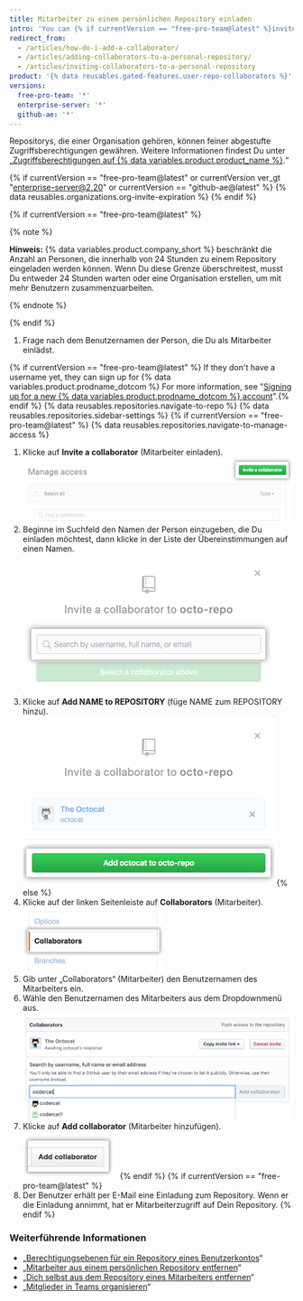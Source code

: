 ```yaml
---
title: Mitarbeiter zu einem persönlichen Repository einladen
intro: 'You can {% if currentVersion == "free-pro-team@latest" %}invite users to become{% else %}add users as{% endif %} collaborators to your personal repository.'
redirect_from:
  - /articles/how-do-i-add-a-collaborator/
  - /articles/adding-collaborators-to-a-personal-repository/
  - /articles/inviting-collaborators-to-a-personal-repository
product: '{% data reusables.gated-features.user-repo-collaborators %}'
versions:
  free-pro-team: '*'
  enterprise-server: '*'
  github-ae: '*'
---
```


Repositorys, die einer Organisation gehören, können feiner abgestufte Zugriffsberechtigungen gewähren. Weitere Informationen findest Du unter „[Zugriffsberechtigungen auf {% data variables.product.product_name %}](/articles/access-permissions-on-github).“

{% if currentVersion == "free-pro-team@latest" or currentVersion ver_gt "enterprise-server@2.20" or currentVersion == "github-ae@latest" %}
{% data reusables.organizations.org-invite-expiration %}
{% endif %}

{% if currentVersion == "free-pro-team@latest" %}

{% note %}

**Hinweis:** {% data variables.product.company_short %} beschränkt die Anzahl an Personen, die innerhalb von 24 Stunden zu einem Repository eingeladen werden können. Wenn Du diese Grenze überschreitest, musst Du entweder 24 Stunden warten oder eine Organisation erstellen, um mit mehr Benutzern zusammenzuarbeiten.

{% endnote %}

{% endif %}

1. Frage nach dem Benutzernamen der Person, die Du als Mitarbeiter einlädst.

{% if currentVersion == "free-pro-team@latest" %} If they don't have a username yet, they can sign up for {% data variables.product.prodname_dotcom %} For more information, see "[Signing up for a new {% data variables.product.prodname_dotcom %} account](/articles/signing-up-for-a-new-github-account)".{% endif %}
{% data reusables.repositories.navigate-to-repo %}
{% data reusables.repositories.sidebar-settings %}
{% if currentVersion == "free-pro-team@latest" %}
{% data reusables.repositories.navigate-to-manage-access %}
1. Klicke auf **Invite a collaborator** (Mitarbeiter einladen). ![Schaltfläche "Invite a collaborator" (Mitarbeiter einladen)](/assets/images/help/repository/invite-a-collaborator-button.png)
2. Beginne im Suchfeld den Namen der Person einzugeben, die Du einladen möchtest, dann klicke in der Liste der Übereinstimmungen auf einen Namen. ![Suchfeld für die Eingabe des Namens der Person, die Du zu einem Repository einladen willst](/assets/images/help/repository/manage-access-invite-search-field-user.png)
3. Klicke auf **Add NAME to REPOSITORY** (füge NAME zum REPOSITORY hinzu). ![Schaltfläche, um Mitarbeiter hinzuzufügen](/assets/images/help/repository/add-collaborator-user-repo.png)
{% else %}
5. Klicke auf der linken Seitenleiste auf **Collaborators** (Mitarbeiter). ![Seitenleiste der Repository-Einstellungen, wobei „Collaborators“ (Mitarbeiter) hervorgehoben ist](/assets/images/help/repository/user-account-repo-settings-collaborators.png)
6. Gib unter „Collaborators“ (Mitarbeiter) den Benutzernamen des Mitarbeiters ein.
7. Wähle den Benutzernamen des Mitarbeiters aus dem Dropdownmenü aus. ![Dropdownmenü „Collaborator list" (Liste der Mitarbeiter)](/assets/images/help/repository/repo-settings-collab-autofill.png)
8. Klicke auf **Add collaborator** (Mitarbeiter hinzufügen). ![Schaltfläche „Add“ (Hinzufügen)](/assets/images/help/repository/repo-settings-collab-add.png)
{% endif %}
{% if currentVersion == "free-pro-team@latest" %}
9. Der Benutzer erhält per E-Mail eine Einladung zum Repository. Wenn er die Einladung annimmt, hat er Mitarbeiterzugriff auf Dein Repository.
{% endif %}

### Weiterführende Informationen

- „[Berechtigungsebenen für ein Repository eines Benutzerkontos](/articles/permission-levels-for-a-user-account-repository/#collaborator-access-for-a-repository-owned-by-a-user-account)“
- „[Mitarbeiter aus einem persönlichen Repository entfernen](/articles/removing-a-collaborator-from-a-personal-repository)“
- „[Dich selbst aus dem Repository eines Mitarbeiters entfernen](/articles/removing-yourself-from-a-collaborator-s-repository)“
- „[Mitglieder in Teams organisieren](/articles/organizing-members-into-teams)“
